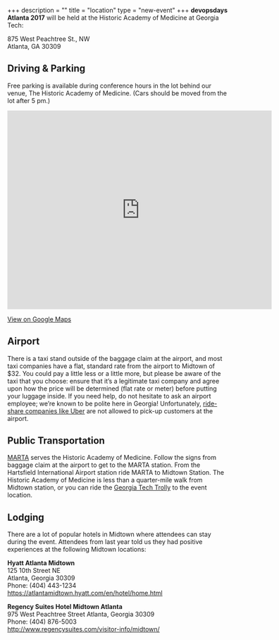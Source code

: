 +++
description = ""
title = "location"
type = "new-event"
+++
**devopsdays Atlanta 2017** will be held at the Historic Academy of Medicine at Georgia Tech:

875 West Peachtree St., NW<br>
Atlanta, GA 30309

## Driving & Parking

Free parking is available during conference hours in the lot behind our venue, The Historic Academy of Medicine. (Cars should be moved from the lot after 5 pm.)

<iframe src="https://www.google.com/maps/embed?pb=!1m18!1m12!1m3!1d3316.3149764327604!2d-84.38891028492215!3d33.77836348068135!2m3!1f0!2f0!3f0!3m2!1i1024!2i768!4f13.1!3m3!1m2!1s0x88f50467cecb6c7f%3A0x711487abe50b65de!2sAcademy+of+Medicine!5e0!3m2!1sen!2sus!4v1454538897102" width="600" height="450" frameborder="0" style="border:0" allowfullscreen></iframe>

[View on Google Maps](https://goo.gl/maps/QjHRM8LhG8L2)

## Airport

There is a taxi stand outside of the baggage claim at the airport, and most taxi companies have a flat, standard rate from the airport to Midtown of $32. You could pay a little less or a little more, but please be aware of the taxi that you choose: ensure that it’s a legitimate taxi company and agree upon how the price will be determined (flat rate or meter) before putting your luggage inside. If you need help, do not hesitate to ask an airport employee; we’re known to be polite here in Georgia! Unfortunately, [ride-share companies like Uber](http://www.marketplace.org/2015/11/24/business/taxi-and-uber-fight-curb-atlanta-airport) are not allowed to pick-up customers at the airport.

## Public Transportation

[MARTA](http://www.itsmarta.com/) serves the Historic Academy of Medicine. Follow the signs from baggage claim at the airport to get to the MARTA station. From the Hartsfield International Airport station ride MARTA to Midtown Station. The Historic Academy of Medicine is less than a quarter-mile walk from Midtown station, or you can ride the [Georgia Tech Trolly](http://pts.gatech.edu/Documents/trolley%20rambler%2014%2015%20map.pdf) to the event location.

## Lodging

There are a lot of popular hotels in Midtown where attendees can stay during the event. Attendees from last year told us they had positive experiences at the following Midtown locations:

**Hyatt Atlanta Midtown**  
125 10th Street NE  
Atlanta, Georgia 30309  
Phone: (404) 443-1234  
https://atlantamidtown.hyatt.com/en/hotel/home.html  


**Regency Suites Hotel Midtown Atlanta**  
975 West Peachtree Street
Atlanta, Georgia 30309  
Phone: (404) 876-5003   
http://www.regencysuites.com/visitor-info/midtown/
